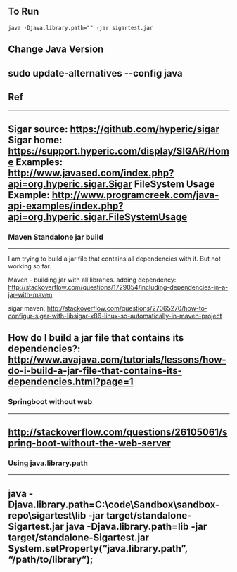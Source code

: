 


## To Run
```
java -Djava.library.path="" -jar sigartest.jar
```


## Change Java Version
sudo update-alternatives --config java
------------------------------------------------------------------------------------------------------------------------


## Ref
------------------------------------------------------------------------------------------------------------------------
Sigar source: https://github.com/hyperic/sigar
Sigar home: https://support.hyperic.com/display/SIGAR/Home
Examples:
http://www.javased.com/index.php?api=org.hyperic.sigar.Sigar
FileSystem Usage Example: http://www.programcreek.com/java-api-examples/index.php?api=org.hyperic.sigar.FileSystemUsage
------------------------------------------------------------------------------------------------------------------------

### Maven Standalone jar build
------------------------------------------------------------------------------------------------------------------------
I am trying to build a jar file that contains all dependencies with it.
But not working so far.

Maven - building jar with all libraries.
adding dependency: http://stackoverflow.com/questions/1729054/including-dependencies-in-a-jar-with-maven

sigar maven; http://stackoverflow.com/questions/27065270/how-to-configur-sigar-with-libsigar-x86-linux-so-automatically-in-maven-project

How do I build a jar file that contains its dependencies?:
http://www.avajava.com/tutorials/lessons/how-do-i-build-a-jar-file-that-contains-its-dependencies.html?page=1
------------------------------------------------------------------------------------------------------------------------

### Springboot without web
------------------------------------------------------------------------------------------------------------------------
http://stackoverflow.com/questions/26105061/spring-boot-without-the-web-server
------------------------------------------------------------------------------------------------------------------------

### Using java.library.path
------------------------------------------------------------------------------------------------------------------------
java -Djava.library.path=C:\code\Sandbox\sandbox-repo\sigartest\lib -jar target/standalone-Sigartest.jar
java -Djava.library.path=lib -jar target/standalone-Sigartest.jar
System.setProperty(“java.library.path”, “/path/to/library”);
------------------------------------------------------------------------------------------------------------------------
